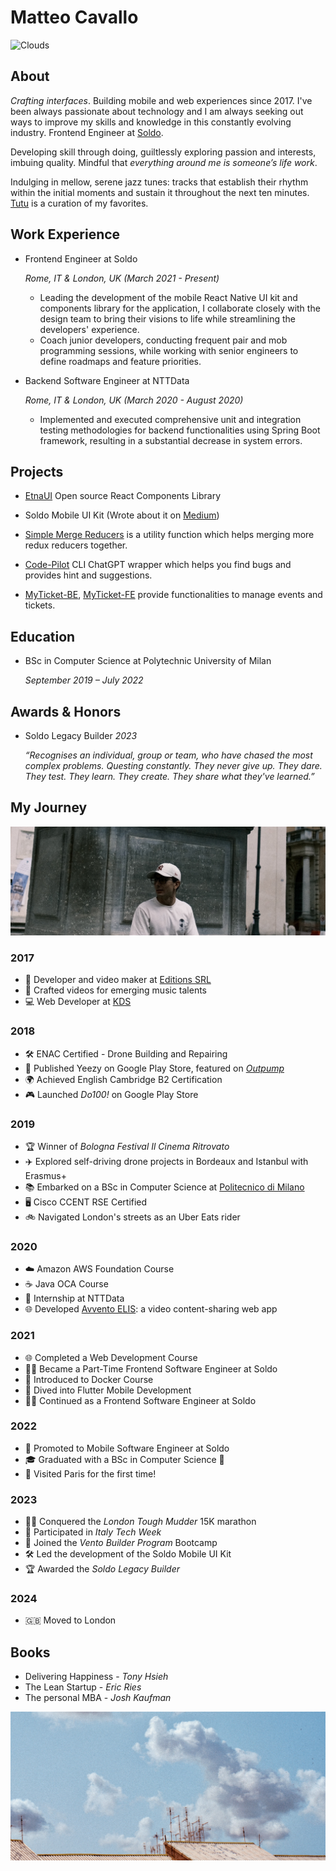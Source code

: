 # Matteo Cavallo

![Clouds](./images/clouds-1.JPG)

## About

_Crafting interfaces_. Building mobile and web experiences since 2017. I've been always passionate about technology and I am always seeking out ways to improve my skills and knowledge in this constantly evolving industry. Frontend Engineer at [Soldo](https://www.soldo.com/en-gb/).

Developing skill through doing, guiltlessly exploring passion and interests, imbuing quality. Mindful that _everything around me is someone’s life work_.

Indulging in mellow, serene jazz tunes: tracks that establish their rhythm within the initial moments and sustain it throughout the next ten minutes. [Tutu](https://open.spotify.com/playlist/37i9dQZF1E8E9TytigkU3f?si=9d6b6caecb2a4965) is a curation of my favorites.

## Work Experience

- Frontend Engineer at Soldo

  _Rome, IT & London, UK (March 2021 - Present)_

  - Leading the development of the mobile React Native UI kit and components library for the application, I collaborate closely with the design team to bring their visions to life while streamlining the developers' experience.
  - Coach junior developers, conducting frequent pair and mob programming sessions, while working with senior engineers to define roadmaps and feature priorities.

- Backend Software Engineer at NTTData

  _Rome, IT & London, UK (March 2020 - August 2020)_

  - Implemented and executed comprehensive unit and integration testing
    methodologies for backend functionalities using Spring Boot framework,
    resulting in a substantial decrease in system errors.

## Projects

- [EtnaUI](https://github.com/matteomad1011/etna-ui?tab=readme-ov-file)
  Open source React Components Library

- Soldo Mobile UI Kit (Wrote about it on [Medium](https://medium.com/@m.cavallo1011/a-journey-in-monorepo-architecture-for-a-react-native-ui-kit-part-1-inception-a7298171f689))

- [Simple Merge Reducers](https://www.npmjs.com/package/simple-merge-reducers)
  is a utility function which helps merging more redux reducers together.

- [Code-Pilot](https://www.npmjs.com/package/simple-merge-reducers)
  CLI ChatGPT wrapper which helps you find bugs and provides hint and suggestions.

- [MyTicket-BE](https://github.com/matteo-cavallo/myticket-be), [MyTicket-FE](https://github.com/matteo-cavallo/myticket-fe) provide functionalities to manage events and tickets.

## Education

- BSc in Computer Science at Polytechnic University of Milan

  _September 2019 – July 2022_

## Awards & Honors

- Soldo Legacy Builder
  _2023_

  _“Recognises an individual, group or team, who have chased the most complex problems. Questing constantly. They never give up. They dare. They test. They learn. They create. They share what they've learned.”_

## My Journey

![Matteo Cavallo](./images/hero.jpg)

### 2017

- 🎥 Developer and video maker at [Editions SRL](https://www.editions.it/)
- 🎵 Crafted videos for emerging music talents
- 💻 Web Developer at [KDS](https://www.konsol.it)

### 2018

- 🛠️ ENAC Certified - Drone Building and Repairing
- 📱 Published Yeezy on Google Play Store, featured on [_Outpump_](https://www.instagram.com/outpump/)
- 🌍 Achieved English Cambridge B2 Certification
- 🎮 Launched _Do100!_ on Google Play Store

### 2019

- 🏆 Winner of _Bologna Festival Il Cinema Ritrovato_
- ✈️ Explored self-driving drone projects in Bordeaux and Istanbul with Erasmus+
- 📚 Embarked on a BSc in Computer Science at [Politecnico di Milano](https://www.polimi.it/)
- 🖥️ Cisco CCENT RSE Certified
- 🚲 Navigated London's streets as an Uber Eats rider

### 2020

- ☁️ Amazon AWS Foundation Course
- ☕ Java OCA Course
- 💼 Internship at NTTData
- 🌐 Developed [Avvento ELIS](https://github.com/matteo-cavallo/avvento-elis): a video content-sharing web app

### 2021

- 🌐 Completed a Web Development Course
- 👨‍💻 Became a Part-Time Frontend Software Engineer at Soldo
- 🐳 Introduced to Docker Course
- 📱 Dived into Flutter Mobile Development
- 👨‍💻 Continued as a Frontend Software Engineer at Soldo

### 2022

- 📱 Promoted to Mobile Software Engineer at Soldo
- 🎓 Graduated with a BSc in Computer Science 🎉
- 🗼 Visited Paris for the first time!

### 2023

- 🏃‍♂️ Conquered the _London Tough Mudder_ 15K marathon
- 🚀 Participated in _Italy Tech Week_
- 🚀 Joined the _Vento Builder Program_ Bootcamp
- 🛠️ Led the development of the Soldo Mobile UI Kit
- 🏆 Awarded the _Soldo Legacy Builder_

### 2024

- 🇬🇧 Moved to London

## Books

- Delivering Happiness - _Tony Hsieh_
- The Lean Startup - _Eric Ries_
- The personal MBA - _Josh Kaufman_

![Clouds](./images/clouds-2.jpg)
